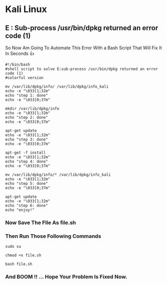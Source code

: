 # Kali Linux

## E : Sub-process /usr/bin/dpkg returned an error code (1)

So Now Am Going To Automate This Error With a Bash Script That Will Fix It In Seconds :thumbsup:



```
#!/bin/bash
#shell script to solve E:sub-process /usr/bin/dpkg returned an error code (1)
#colorful version

mv /var/lib/dpkg/info/ /var/lib/dpkg/info_kali
echo -e "\033[1;32m"
echo "step 1: done"
echo -e "\033[0;37m"

mkdir /var/lib/dpkg/info
echo -e "\033[1;32m"
echo "step 2: done"
echo -e "\033[0;37m"

apt-get update
echo -e "\033[1;32m"
echo "step 3: done"
echo -e "\033[0;37m"

apt-get -f install
echo -e "\033[1;32m"
echo "step 4: done"
echo -e "\033[0;37m"

mv /var/lib/dpkg/info/* /var/lib/dpkg/info_kali
echo -e "\033[1;32m"
echo "step 5: done"
echo -e "\033[0;37m"

apt-get update
echo -e "\033[1;32m"
echo "step 6: done"
echo "enjoy!"
```

### Now Save The FIle As file.sh

### Then Run Those Following Commands

```
sudo su
```

```
chmod +x file.sh
```

```
bash file.sh
```

### And BOOM !! ... Hope Your Problem Is Fixed Now.



